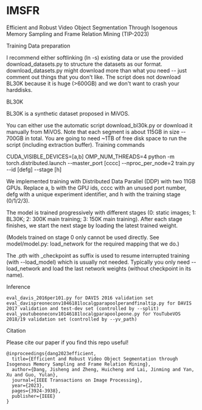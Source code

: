 # IMSFR

Efficient and Robust Video Object Segmentation Through Isogenous Memory Sampling and Frame Relation Mining (TIP-2023)

Training
Data preparation

I recommend either softlinking (ln -s) existing data or use the provided download_datasets.py to structure the datasets as our format. download_datasets.py might download more than what you need -- just comment out things that you don't like. The script does not download BL30K because it is huge (>600GB) and we don't want to crash your harddisks.

BL30K

BL30K is a synthetic dataset proposed in MiVOS.

You can either use the automatic script download_bl30k.py or download it manually from MiVOS. Note that each segment is about 115GB in size -- 700GB in total. You are going to need ~1TB of free disk space to run the script (including extraction buffer).
Training commands

CUDA_VISIBLE_DEVICES=[a,b] OMP_NUM_THREADS=4 python -m torch.distributed.launch --master_port [cccc] --nproc_per_node=2 train.py --id [defg] --stage [h]

We implemented training with Distributed Data Parallel (DDP) with two 11GB GPUs. Replace a, b with the GPU ids, cccc with an unused port number, defg with a unique experiment identifier, and h with the training stage (0/1/2/3).

The model is trained progressively with different stages (0: static images; 1: BL30K; 2: 300K main training; 3: 150K main training). After each stage finishes, we start the next stage by loading the latest trained weight.

(Models trained on stage 0 only cannot be used directly. See model/model.py: load_network for the required mapping that we do.)

The .pth with _checkpoint as suffix is used to resume interrupted training (with --load_model) which is usually not needed. Typically you only need --load_network and load the last network weights (without checkpoint in its name).

Inference

    eval_davis_2016per101.py for DAVIS 2016 validation set
    eval_davispreoneconv1046181localgparapoolperandfinaltip.py for DAVIS 2017 validation and test-dev set (controlled by --split)
    eval_youtubeoneconv10146181localgparapoolpeone.py for YouTubeVOS 2018/19 validation set (controlled by --yv_path)


Citation

Please cite our paper if you find this repo useful!
    
    @inproceedings{dang2023efficient,
      title={Efficient and Robust Video Object Segmentation through Isogenous Memory Sampling and Frame Relation Mining},
      author={Dang, Jisheng and Zheng, Huicheng and Lai, Jinming and Yan, Xu and Guo, Yulan},
      journal={IEEE Transactions on Image Processing},
      year={2023},
      pages={3924-3938}, 
      publisher={IEEE}
    }

